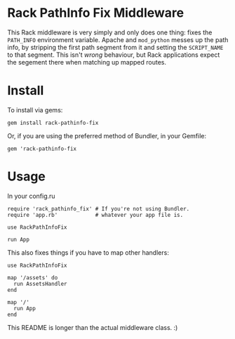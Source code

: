 # Rack PathInfo Fix Middleware

This Rack middleware is very simply and only does one thing: fixes the
`PATH_INFO` environment variable. Apache and `mod_python` messes up the
path info, by stripping the first path segment from it and setting the
`SCRIPT_NAME` to that segment. This isn't *wrong* behaviour, but Rack
applications expect the segement there when matching up mapped routes.

# Install

To install via gems:

    gem install rack-pathinfo-fix

Or, if you are using the preferred method of Bundler, in your Gemfile:

    gem 'rack-pathinfo-fix

# Usage

In your config.ru

    require 'rack_pathinfo_fix' # If you're not using Bundler.
    require 'app.rb'            # whatever your app file is.

    use RackPathInfoFix

    run App

This also fixes things if you have to map other handlers:

    use RackPathInfoFix

    map '/assets' do
      run AssetsHandler
    end

    map '/'
      run App
    end

This README is longer than the actual middleware class. :)


